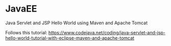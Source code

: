 # JavaEE

Java Servlet and JSP Hello World using Maven and Apache Tomcat

Follows this tutorial:
https://www.codejava.net/coding/java-servlet-and-jsp-hello-world-tutorial-with-eclipse-maven-and-apache-tomcat
